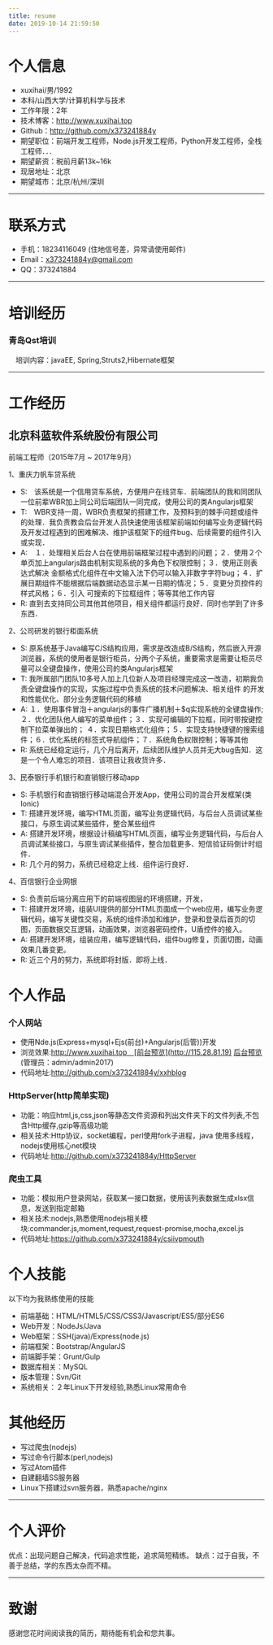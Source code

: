 ```yaml
---
title: resume
date: 2019-10-14 21:59:50
---
```


# 个人信息

 - xuxihai/男/1992
 - 本科/山西大学/计算机科学与技术
 - 工作年限：2年
 - 技术博客：http://www.xuxihai.top
 - Github：http://github.com/x373241884y
 - 期望职位：前端开发工程师，Node.js开发工程师，Python开发工程师，全栈工程师．．．
 - 期望薪资：税前月薪13k~16k
 - 现居地址：北京
 - 期望城市：北京/杭州/深圳

---

# 联系方式

- 手机：18234116049 (住地信号差，异常请使用邮件)
- Email：x373241884y@gmail.com
- QQ：373241884

---

# 培训经历
### 青岛Qst培训
　培训内容：javaEE, Spring,Struts2,Hibernate框架

---

# 工作经历

## 北京科蓝软件系统股份有限公司

前端工程师（2015年7月 ~ 2017年9月）

  1、重庆力帆车贷系统
  
  - S:　该系统是一个信用贷车系统，方便用户在线贷车．前端团队的我和同团队一位前辈WBR加上同公司后端团队一同完成，使用公司的类Angularjs框架
  - T:　WBR支持一周，WBR负责框架的搭建工作，及预料到的棘手问题或组件的处理．我负责教会后台开发人员快速使用该框架前端如何编写业务逻辑代码
    及开发过程遇到的困难解决、维护该框架下的组件bug、后续需要的组件引入或实现．
  - A:　１．处理相关后台人台在使用前端框架过程中遇到的问题；２．使用２个单页加上angularjs路由机制实现系统的多角色下权限控制；３．使用正则表达式解决
    金额格式化组件在中文输入法下仍可以输入非数字字符bug；４．扩展日期组件不能根据后端数据动态显示某一日期的情况；５．变更分页控件的样式风格；６．引入
    可搜索的下拉框组件；等等其他工作内容
  - R:  直到去支持同公司其他其他项目，相关组件都运行良好．同时也学到了许多东西．
  

  2、公司研发的银行柜面系统
  
  - S: 原系统基于Java编写C/S结构应用，需求是改造成B/S结构，然后嵌入开源浏览器，系统的使用者是银行柜员，分两个子系统，重要需求是需要让柜员尽
    量可以全键盘操作，使用公司的类Angularjs框架
  - T: 我所属部门团队10多号人加上几位新人及项目经理完成这一改造，初期我负责全键盘操作的实现，实施过程中负责系统的技术问题解决、相关组件
    的开发和性能优化、部分业务逻辑代码的移植
  - A: １．使用事件冒泡＋angularjs的事件广播机制＋$q实现系统的全键盘操作;２．优化团队他人编写的菜单组件；３．实现可编辑的下拉框，同时带按键控制下拉菜单弹出的；
    ４．实现日期格式化组件；５．实现支持快捷键的搜索组件；６．优化系统的标签式导航组件；７．系统角色权限控制；等等其他
  - R: 系统已经稳定运行，几个月后离开，后续团队维护人员并无大bug告知．这是一个令人难忘的项目．该项目让我收货许多．


  3、民泰银行手机银行和直销银行移动app
  
  - S: 手机银行和直销银行移动端混合开发App，使用公司的混合开发框架(类Ionic)
  - T: 搭建开发环境，编写HTML页面，编写业务逻辑代码，与后台人员调试某些接口，与原生调试某些插件，整合某些组件
  - A: 搭建开发环境，根据设计稿编写HTML页面，编写业务逻辑代码，与后台人员调试某些接口，与原生调试某些插件，整合加载更多、短信验证码倒计时组件．
  - R: 几个月的努力，系统已经稳定上线．组件运行良好．
 
 
 4、百信银行企业网银

  - S: 负责前后端分离应用下的前端视图层的环境搭建，开发，
  - T: 搭建开发环境，组装UI提供的部分HTML页面成一个web应用，编写业务逻辑代码，编写关键性交易，系统的组件添加和维护，登录和登录后首页的切图，页面数据交互逻辑，动画效果，浏览器密码控件，U盾控件的接入。
  - A: 搭建开发环境，组装应用，编写逻辑代码，组件bug修复，页面切图，动画效果几番变更。
  - R: 近三个月的努力，系统即将封版．即将上线．

# 个人作品

### 个人网站 
 - 使用Nde.js(Express+mysql+Ejs(前台)+Angularjs(后管))开发
 - 浏览效果:http://www.xuxihai.top　[前台预览](http://115.28.81.19) [后台预览](http://115.28.81.19/admin/index.html)   (管理员：admin/admin2017)
 - 代码地址:http://github.com/x373241884y/xxhblog

### HttpServer(http简单实现)
 -  功能：响应html,js,css,json等静态文件资源和列出文件夹下的文件列表,不包含Http缓存,gzip等高级功能
 -  相关技术:Http协议，socket编程，perl使用fork子进程，java 使用多线程，nodejs使用核心net模块
 -  代码地址:http://github.com/x373241884y/HttpServer

### 爬虫工具
 - 功能：模拟用户登录网站，获取某一接口数据，使用该列表数据生成xlsx信息，发送到指定邮箱
 - 相关技术:nodejs,熟悉使用nodejs相关模块:commander.js,moment,request,request-promise,mocha,excel.js
 - 代码地址:https://github.com/x373241884y/csiivpmouth


# 个人技能
以下均为我熟练使用的技能

- 前端基础：HTML/HTML5/CSS/CSS3/Javascript/ES5/部分ES6
- Web开发：NodeJs/Java
- Web框架：SSH(java)/Express(node.js)
- 前端框架：Bootstrap/AngularJS
- 前端脚手架：Grunt/Gulp
- 数据库相关：MySQL
- 版本管理：Svn/Git
- 系统相关：２年Linux下开发经验,熟悉Linux常用命令

# 其他经历
 - 写过爬虫(nodejs)
 - 写过命令行脚本(perl,nodejs)
 - 写过Atom插件
 - 自建翻墙SS服务器
 - Linux下搭建过svn服务器，熟悉apache/nginx

---

# 个人评价

优点：出现问题自己解决，代码追求性能，追求简短精练。
缺点：过于自我，不善于总结，学的东西太杂而不精。

---

# 致谢
感谢您花时间阅读我的简历，期待能有机会和您共事。
